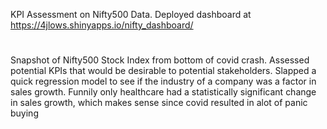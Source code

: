 KPI Assessment on Nifty500 Data. Deployed dashboard at https://4jlows.shinyapps.io/nifty_dashboard/

#
Snapshot of Nifty500 Stock Index from bottom of covid crash. Assessed potential KPIs that would be desirable to potential stakeholders.
Slapped a quick regression model to see if the industry of a company was a factor in sales growth. Funnily only healthcare
had a statistically significant change in sales growth, which makes sense since covid resulted in alot of panic buying
